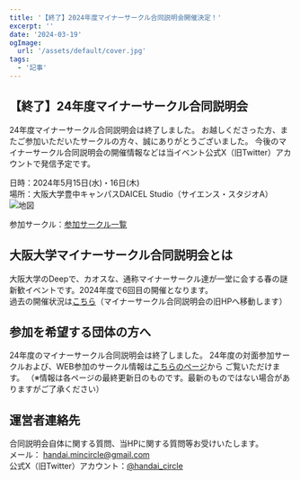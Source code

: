 ```yaml
---
title: '【終了】2024年度マイナーサークル合同説明会開催決定！'
excerpt: ''
date: '2024-03-19'
ogImage:
  url: '/assets/default/cover.jpg'
tags:
  - '記事'
---
```

## 【終了】24年度マイナーサークル合同説明会
24年度マイナーサークル合同説明会は終了しました。
お越しくださった方、またご参加いただいたサークルの方々、誠にありがとうございました。
今後のマイナーサークル合同説明会の開催情報などは当イベント公式X（旧Twitter）アカウントで発信予定です。

日時：2024年5月15日(水)・16日(木)  
場所：大阪大学豊中キャンパスDAICEL Studio（サイエンス・スタジオA）  
![地図](/hp/assets/orientation-2024/map.png)

参加サークル：[参加サークル一覧](/hp/posts/attend-circles-2024)　　  

## 大阪大学マイナーサークル合同説明会とは
大阪大学のDeepで、カオスな、通称マイナーサークル達が一堂に会する春の謎新歓イベントです。2024年度で6回目の開催となります。  
過去の開催状況は[こちら](https://w.atwiki.jp/handai_mincircle/pages/28.html)（マイナーサークル合同説明会の旧HPへ移動します）  

## 参加を希望する団体の方へ
24年度のマイナーサークル合同説明会は終了しました。
24年度の対面参加サークルおよび、WEB参加のサークル情報は[こちらのページ](https://minor-circles.github.io/hp/circles/)から
ご覧いただけます。
（※情報は各ページの最終更新日のものです。最新のものではない場合がありますがご了承ください）

## 運営者連絡先
合同説明会自体に関する質問、当HPに関する質問等お受けいたします。  
メール： handai.mincircle@gmail.com  
公式X（旧Twitter）アカウント：[@handai_circle](https://twitter.com/handai_circle)

